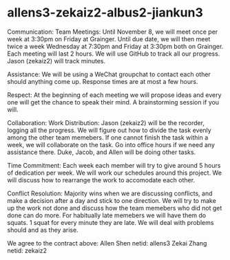 # allens3-zekaiz2-albus2-jiankun3
Communication: Team Meetings: Until November 8, we will meet once per week at 3:30pm on Friday at Grainger. Until due date, we will then meet twice a week Wednesday at 7:30pm and Friday at 3:30pm both on Grainger. Each meeting will last 2 hours. We will use GitHub to track all our progress. Jason (zekaiz2) will track minutes.

Assistance: We will be using a WeChat groupchat to contact each other should anything come up. Response times are at most a few hours.

Respect: At the beginning of each meeting we will propose ideas and every one will get the chance to speak their mind. A brainstorming session if you will.

Collaboration: Work Distribution: Jason (zekaiz2) will be the recorder, logging all the progress. We will figure out how to divide the task evenly among the other team memebers. If one cannot finish the task within a week, we will collaborate on the task. Go into office hours if we need any assistance there. Duke, Jacob, and Allen will be doing other tasks.

Time Commitment: Each week each member will try to give around 5 hours of dedication per week. We will work our schedules around this project. We will discuss how to rearrange the work to accomodate each other.

Conflict Resolution: Majority wins when we are discussing conflicts, and make a decision after a day and stick to one direction. We will try to make up the work not done and discuss how the team memebers who did not get done can do more. For habitually late memebers we will have them do squats. 1 squat for every minute they are late. We will deal with problems should and as they arise.

We agree to the contract above: 
Allen Shen netid: allens3
Zekai Zhang netid: zekaiz2
